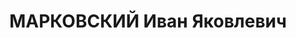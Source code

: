 ---
title: МАРКОВСКИЙ Иван Яковлевич
description: "народився 1904, уродженець с. Ямпіль Катеринопільського р-ну Київської\
  \ обл., українець, б/п. \n  Проживав у м. Умань. Працював службовцем технікуму механізації.\
  \ \n  Військовою Колегією Верховного Суду СРСР 25 жовтня 1937 р. засуджений до ВМП.\
  \ \n  Реабілітований у 1977 р."
---